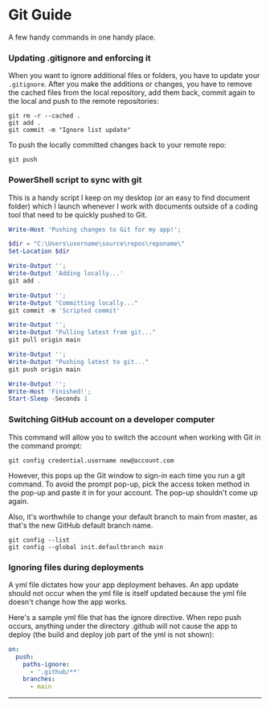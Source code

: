 # Git Guide

A few handy commands in one handy place.

### Updating .gitignore and enforcing it

When you want to ignore additional files or folders, you have to update your ``.gitignore``.  After you make the additions or changes, you have to remove the cached files from the local repository, add them back, commit again to the local and push to the remote repositories:

```git
git rm -r --cached .
git add .
git commit -m "Ignore list update"
```

To push the locally committed changes back to your remote repo:

```git
git push
```

### PowerShell script to sync with git

This is a handy script I keep on my desktop (or an easy to find document folder) which I launch whenever I work with documents outside of a coding tool that need to be quickly pushed to Git.

```powershell
Write-Host 'Pushing changes to Git for my app!';

$dir = "C:\Users\username\source\repos\reponame\"
Set-Location $dir

Write-Output '';
Write-Output 'Adding locally...'
git add .

Write-Output '';
Write-Output "Committing locally..."
git commit -m 'Scripted commit'

Write-Output '';
Write-Output "Pulling latest from git..."
git pull origin main

Write-Output '';
Write-Output "Pushing latest to git..."
git push origin main

Write-Output '';
Write-Host 'Finished!';
Start-Sleep -Seconds 1
```

### Switching GitHub account on a developer computer

This command will allow you to switch the account when working with Git in the command prompt:

```git
git config credential.username new@account.com
```

However, this pops up the Git window to sign-in each time you run a git command.  To avoid the prompt pop-up, pick the access token method in the pop-up and paste it in for your account.  The pop-up shouldn't come up again.

Also, it's worthwhile to change your default branch to main from master, as that's the new GitHub default branch name.

```git
git config --list
git config --global init.defaultbranch main
```

### Ignoring files during deployments

A yml file dictates how your app deployment behaves.  An app update should not occur when the yml file is itself updated because the yml file doesn't change how the app works.  

Here's a sample yml file that has the ignore directive.  When repo push occurs, anything under the directory .github will not cause the app to deploy (the build and deploy job part of the yml is not shown):

```yml
on:
  push:
    paths-ignore:
      - '.github/**'
    branches:
      - main
```


<hr>